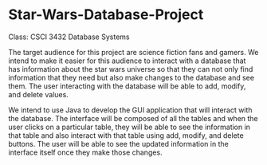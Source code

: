 # Star-Wars-Database-Project

Class: CSCI 3432 Database Systems

The target audience for this project are science fiction fans and gamers. We intend to make it easier for this audience to interact with a database that has information about the star wars universe so that they can not only find information that they need but also make changes to the database and see them. The user interacting with the database will be able to add, modify, and delete values.

We intend to use Java to develop the GUI application that will interact with the database. The interface will be composed of all the tables and when the user clicks on a particular table, they will be able to see the information in that table and also interact with that table using add, modify, and delete buttons. The user will be able to see the updated information in the interface itself once they make those changes. 
